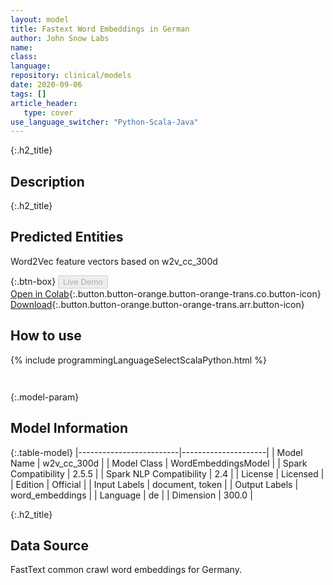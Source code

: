 ```yaml
---
layout: model
title: Fastext Word Embeddings in German
author: John Snow Labs
name: 
class: 
language: 
repository: clinical/models
date: 2020-09-06
tags: []
article_header:
   type: cover
use_language_switcher: "Python-Scala-Java"
---
```


{:.h2_title}
## Description 


 {:.h2_title}
## Predicted Entities
Word2Vec feature vectors based on w2v_cc_300d 

{:.btn-box}
<button class="button button-orange" disabled>Live Demo</button><br/>[Open in Colab](https://colab.research.google.com/github/JohnSnowLabs/spark-nlp-workshop/blob/master/tutorials/Certification_Trainings/Healthcare/14.German_Healthcare_Models.ipynb){:.button.button-orange.button-orange-trans.co.button-icon}<br/>[Download](https://s3.amazonaws.com/auxdata.johnsnowlabs.com/clinical/models/w2v_cc_300d_de_2.5.5_2.4_1599428063692.zip){:.button.button-orange.button-orange-trans.arr.button-icon}<br/>

## How to use 
<div class="tabs-box" markdown="1">

{% include programmingLanguageSelectScalaPython.html %}

```python

```

```scala

```
</div>



{:.model-param}
## Model Information
{:.table-model}
|-------------------------|---------------------|
| Model Name              | w2v_cc_300d         |
| Model Class             | WordEmbeddingsModel |
| Spark Compatibility     | 2.5.5               |
| Spark NLP Compatibility | 2.4                 |
| License                 | Licensed            |
| Edition                 | Official            |
| Input Labels            | document, token     |
| Output Labels           | word_embeddings     |
| Language                | de                  |
| Dimension               | 300.0               |





{:.h2_title}
## Data Source
FastText common crawl word embeddings for Germany.

